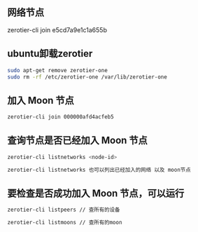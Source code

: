 ## 网络节点 
zerotier-cli join e5cd7a9e1c1a655b

## ubuntu卸载zerotier
```bash
sudo apt-get remove zerotier-one
sudo rm -rf /etc/zerotier-one /var/lib/zerotier-one
```
##  加入 Moon 节点 
```bash
zerotier-cli join 000000afd4acfeb5 
```
## 查询节点是否已经加入 Moon 节点
``` bash
zerotier-cli listnetworks <node-id>

zerotier-cli listnetworks 也可以列出已经加入的网络 以及 moon节点
```
## 要检查是否成功加入 Moon 节点，可以运行
``` bash
zerotier-cli listpeers // 查所有的设备

zerotier-cli listmoons // 查所有的moon
```

